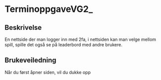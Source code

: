 # TerminoppgaveVG2_

## Beskrivelse

En nettside der man logger inn med 2fa, i nettsiden kan man velge mellom spill, spille det også se på leaderbord med andre brukere. 

## Brukeveiledning

Når du først åpner siden, vil du dukke opp 
